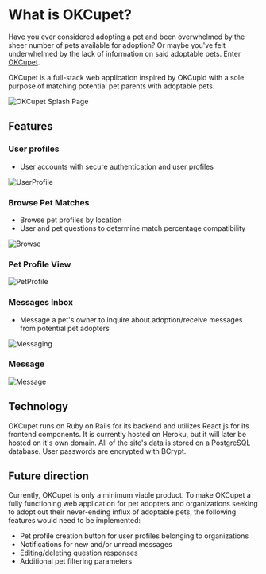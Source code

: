# What is OKCupet?

Have you ever considered adopting a pet and been overwhelmed by the sheer number of pets available for adoption? Or maybe you've felt underwhelmed by the lack of information on said adoptable pets. Enter [OKCupet](https://okcupet.herokuapp.com/#/).

OKCupet is a full-stack web application inspired by OKCupid with a sole purpose of matching potential pet parents with adoptable pets.

![OKCupet Splash Page][splashpage]

## Features
### User profiles
- User accounts with secure authentication and user profiles

![UserProfile][userprofile]

### Browse Pet Matches
- Browse pet profiles by location
- User and pet questions to determine match percentage compatibility

![Browse][browse]

### Pet Profile View
![PetProfile][petprofile]

### Messages Inbox
- Message a pet's owner to inquire about adoption/receive messages from potential pet adopters

![Messaging][messaging]

### Message
![Message][message]


## Technology

OKCupet runs on Ruby on Rails for its backend and utilizes React.js for its frontend components. It is currently hosted on Heroku, but it will later be hosted on it's own domain. All of the site's data is stored on a PostgreSQL database. User passwords are encrypted with BCrypt.


## Future direction

Currently, OKCupet is only a minimum viable product. To make OKCupet a fully functioning web application for pet adopters and organizations seeking to adopt out their never-ending influx of adoptable pets, the following features would need to be implemented:
- Pet profile creation button for user profiles belonging to organizations
- Notifications for new and/or unread messages
- Editing/deleting question responses
- Additional pet filtering parameters

[splashpage]: https://github.com/julielin0812/okcupet/blob/master/docs/screenshots/splash-page-signup.png?raw=true
[browse]: https://github.com/julielin0812/okcupet/blob/master/docs/screenshots/browse-pets.png?raw=true
[petprofile]: https://github.com/julielin0812/okcupet/blob/master/docs/screenshots/pet-profile.png?raw=true
[userprofile]: https://github.com/julielin0812/okcupet/blob/master/docs/screenshots/user-profile.png?raw=true
[messaging]: https://github.com/julielin0812/okcupet/blob/master/docs/screenshots/messages.png?raw=true
[message]: https://github.com/julielin0812/okcupet/blob/master/docs/screenshots/message.png?raw=true
